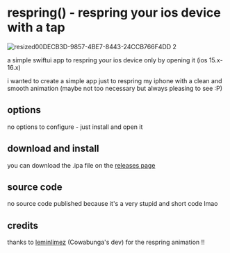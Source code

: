# respring() - respring your ios device with a tap

![resized00DECB3D-9857-4BE7-8443-24CCB766F4DD 2](https://user-images.githubusercontent.com/80768380/218548148-13767140-57e6-48f2-ab6a-a72af945f9fb.png)

a simple swiftui app to respring your ios device only by opening it (ios 15.x-16.x)

i wanted to create a simple app just to respring my iphone with a clean and smooth animation (maybe not too necessary but always pleasing to see :P)

## options
no options to configure - just install and open it

## download and install
you can download the .ipa file on the [releases page](https://github.com/ddvniele/respring/releases/latest)

## source code
no source code published because it's a very stupid and short code lmao

## credits
thanks to [leminlimez](https://github.com/leminlimez) (Cowabunga's dev) for the respring animation !!
